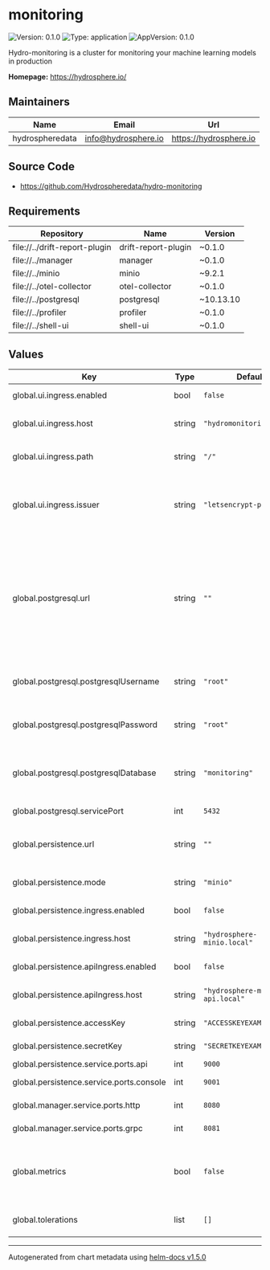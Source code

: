 # monitoring

![Version: 0.1.0](https://img.shields.io/badge/Version-0.1.0-informational?style=flat-square) ![Type: application](https://img.shields.io/badge/Type-application-informational?style=flat-square) ![AppVersion: 0.1.0](https://img.shields.io/badge/AppVersion-0.1.0-informational?style=flat-square)

Hydro-monitoring is a cluster for monitoring your machine learning models in production

**Homepage:** <https://hydrosphere.io/>

## Maintainers

| Name | Email | Url |
| ---- | ------ | --- |
| hydrospheredata | info@hydrosphere.io | https://hydrosphere.io |

## Source Code

* <https://github.com/Hydrospheredata/hydro-monitoring>

## Requirements

| Repository | Name | Version |
|------------|------|---------|
| file://../drift-report-plugin | drift-report-plugin | ~0.1.0 |
| file://../manager | manager | ~0.1.0 |
| file://../minio | minio | ~9.2.1 |
| file://../otel-collector | otel-collector | ~0.1.0 |
| file://../postgresql | postgresql | ~10.13.10 |
| file://../profiler | profiler | ~0.1.0 |
| file://../shell-ui | shell-ui | ~0.1.0 |

## Values

| Key | Type | Default | Description |
|-----|------|---------|-------------|
| global.ui.ingress.enabled | bool | `false` | Enable frontend ingress |
| global.ui.ingress.host | string | `"hydromonitoring.local"` | Domain name for the frontend ingress |
| global.ui.ingress.path | string | `"/"` | Path, which will match the service |
| global.ui.ingress.issuer | string | `"letsencrypt-prod"` | A name of the cert-manager issuer name, configured within the cluster |
| global.postgresql.url | string | `""` | Specify Postgresql connection string if you want to use an external Postgresql instance. If empty, an in-cluster deployment will be provisioned |
| global.postgresql.postgresqlUsername | string | `"root"` | Postgresql username. Used for an internal installation |
| global.postgresql.postgresqlPassword | string | `"root"` | Postgresql password. Used for an internal installation |
| global.postgresql.postgresqlDatabase | string | `"monitoring"` | Postgresql database name. Used for an internal installation |
| global.postgresql.servicePort | int | `5432` | Postgresql service port |
| global.persistence.url | string | `""` | Endpoint for the object storage. Compatible with S3 or Minio |
| global.persistence.mode | string | `"minio"` | Use pvc("minio") or s3("s3") |
| global.persistence.ingress.enabled | bool | `false` | Enable minio console ingress |
| global.persistence.ingress.host | string | `"hydrosphere-minio.local"` | Domain name for the minio console ingress |
| global.persistence.apiIngress.enabled | bool | `false` | Enable minio api ingress |
| global.persistence.apiIngress.host | string | `"hydrosphere-minio-api.local"` | Domain name for the minio api ingress |
| global.persistence.accessKey | string | `"ACCESSKEYEXAMPLE"` | ACCESS_KEY_ID for s3 or minio |
| global.persistence.secretKey | string | `"SECRETKEYEXAMPLE"` | SECRET_KEY_ID for s3 or minio |
| global.persistence.service.ports.api | int | `9000` | Minio api port |
| global.persistence.service.ports.console | int | `9001` | Minio console port |
| global.manager.service.ports.http | int | `8080` | manager service http port |
| global.manager.service.ports.grpc | int | `8081` | manager service grpc port |
| global.metrics | bool | `false` | Enable exporting metrics option to opentelemetry-collector |
| global.tolerations | list | `[]` | Tolerations for pods in hydro-monitoring |

----------------------------------------------
Autogenerated from chart metadata using [helm-docs v1.5.0](https://github.com/norwoodj/helm-docs/releases/v1.5.0)
